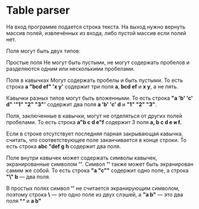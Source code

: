 # Table parser
На вход программе подается строка текста. На выход нужно вернуть массив полей, извлечённых из входа, либо пустой массив если полей нет.

Поля могут быть двух типов:

Простые поля
Не могут быть пустыми, не могут содержать пробелов и разделяются одним или несколькими пробелами.

Поля в кавычках
Могут содержать пробелы и быть пустыми. То есть строка **a "bcd ef" 'x y'**  содержит три поля **a**, **bcd ef** и **x y**, а не пять.

Кавычки разных типов могут быть вложенными. То есть строка **"a 'b' 'c' d" '"1" "2" "3"'** содержит два поля **a 'b' 'c' d** и **"1" "2" "3"**.

Поля, заключенные в кавычки, могут не отделяться от других полей пробелами. То есть строка **a"b c d e"f** содержит 3 поля **a, b c d e и f.**

Если в строке отсутствует последняя парная закрывающая кавычка, считать, что соответствующее поле заканчивается в конце строки. То есть строка **abc "def g h** содержит два поля.

Поле внутри кавычек может содержать символы кавычек, экранированные символом **'\'**. Символ **'\'** также может быть экранирован самим же собой. То есть строка **"a \"c\""** содержит одно поле, а строка **"\\" b** — два поля.

В простых полях символ **'\'** не считается экранирующим символом, поэтому строка **\\** — это одно поле из двух слэшей, а **\"a b\"** — это два поля **\** и **a b"**
